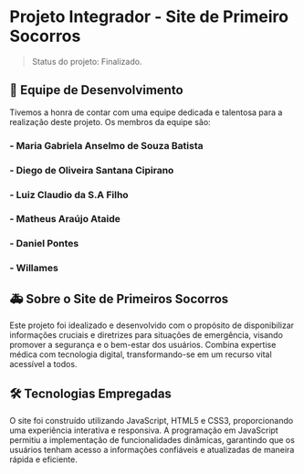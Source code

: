 # Projeto Integrador - Site de Primeiro Socorros
> Status do projeto: Finalizado.


## 🙋 Equipe de Desenvolvimento
Tivemos a honra de contar com uma equipe dedicada e talentosa para a realização deste projeto. Os membros da equipe são:

### - Maria Gabriela Anselmo de Souza Batista
### - Diego de Oliveira Santana Cipirano
### - Luiz Claudio da S.A Filho
### - Matheus Araújo Ataide
### - Daniel Pontes
### - Willames

## 🚑 Sobre o Site de Primeiros Socorros
Este projeto foi idealizado e desenvolvido com o propósito de disponibilizar informações cruciais e diretrizes para situações de emergência, visando promover a segurança e o bem-estar dos usuários. Combina expertise médica com tecnologia digital, transformando-se em um recurso vital acessível a todos.

## 🛠 Tecnologias Empregadas
O site foi construído utilizando JavaScript, HTML5 e CSS3, proporcionando uma experiência interativa e responsiva. A programação em JavaScript permitiu a implementação de funcionalidades dinâmicas, garantindo que os usuários tenham acesso a informações confiáveis e atualizadas de maneira rápida e eficiente.



